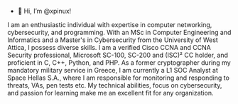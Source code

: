 - 👋 Hi, I’m @xpinux!

I am an enthusiastic individual with expertise in computer networking, cybersecurity, and programming. With an MSc in Computer Engineering and Informatics and a Master's in Cybersecurity from the University of West Attica, I possess diverse skills. I am a verified Cisco CCNA and CCNA Security professional, Microsoft SC-100, SC-200 and (ISC)² CC holder, and proficient in C, C++, Python, and PHP. As a former cryptographer during my mandatory military service in Greece, I am currently a L1 SOC Analyst at Space Hellas S.A., where I am responsible for monitoring and responding to threats, VAs, pen tests etc. My technical abilities, focus on cybersecurity, and passion for learning make me an excellent fit for any organization.

<!---
xpinux/xpinux is a ✨ special ✨ repository because its `README.md` (this file) appears on your GitHub profile.
You can click the Preview link to take a look at your changes.
--->

